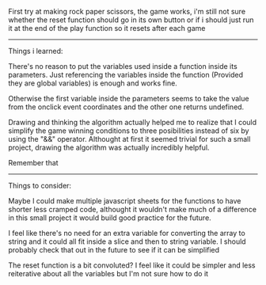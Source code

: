First try at making rock paper scissors, the game works, i'm still not sure
whether the reset function should go in its own button or if i should just
run it at the end of the play function so it resets after each game

-----------------------------------------------------------------------------
Things i learned: 

There's no reason to put the variables used inside a
function inside its parameters. Just referencing the variables inside the
function (Provided they are global variables) is enough and works fine.

Otherwise the first variable inside the parameters seems to take the value from
the onclick event coordinates and the other one returns undefined.


Drawing and thinking the algorithm actually helped me to realize that I could
simplify the game winning conditions to three posibilities instead of six by
using the "&&" operator. Althought at first it seemed trivial for such a
small project, drawing the algorithm was actually incredibly helpful.

Remember that

-----------------------------------------------------------------------------
Things to consider: 

Maybe I could make multiple javascript sheets for the functions to have
shorter less cramped code, althought it wouldn't make much of a difference
in this small project it would build good practice for the future.

I feel like there's no need for an extra variable for converting the array
to string and it could all fit inside a slice and then to string variable.
I should probably check that out in the future to see if it can be simplified

The reset function is a bit convoluted? I feel like it could be simpler and
less reiterative about all the variables but I'm not sure how to do it
